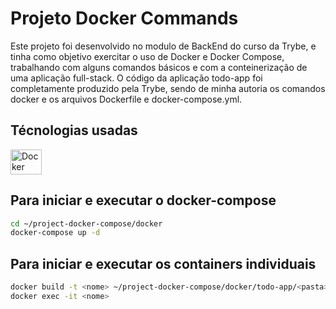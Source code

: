 # Projeto Docker Commands

Este projeto foi desenvolvido no modulo de BackEnd do curso da Trybe, e tinha como objetivo exercitar o uso de Docker e Docker Compose, trabalhando com alguns comandos básicos e com a conteinerização de uma aplicação full-stack. O código da aplicação todo-app foi completamente produzido pela Trybe, sendo de minha autoria os comandos docker e os arquivos Dockerfile e docker-compose.yml.

## Técnologias usadas
<p align="left">
  <a href="https://www.docker.com/">
    <img align="center" alt="Docker" height="40" width="50" src="https://cdn.jsdelivr.net/gh/devicons/devicon/icons/docker/docker-plain-wordmark.svg">
  </a>
</p>

## Para iniciar e executar o docker-compose
```bash
cd ~/project-docker-compose/docker
docker-compose up -d
``` 

## Para iniciar e executar os containers individuais
```bash
docker build -t <nome> ~/project-docker-compose/docker/todo-app/<pasta>
docker exec -it <nome>
``` 

